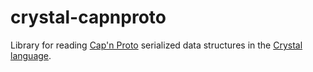 # crystal-capnproto

Library for reading [Cap'n Proto](https://capnproto.org/) serialized data structures in the [Crystal language](https://crystal-lang.org/).
